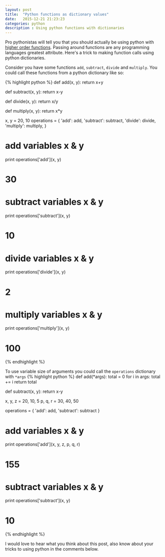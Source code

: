 ```yaml
---
layout: post
title:  "Python functions as dictionary values"
date:   2015-12-21 21:23:23
categories: python
description : Using python functions with dictionaries
---
```

Pro pythonistas will tell you that you should actually be using python with [higher order functions](http://learnyousomeerlang.com/higher-order-functions). Passing around functions are any programming languages greatest attribute. Here's a trick to making function calls using python dictionaries.

Consider you have some functions `add`, `subtract`, `divide` and `multiply`. You could call these functions from a python dictionary like so:

{% highlight python %}
def add(x, y):
    return x+y

def subtract(x, y):
    return x-y

def divide(x, y):
    return x/y

def multiply(x, y):
    return x*y

x, y = 20, 10
operations = {
    'add': add,
    'subtract': subtract,
    'divide': divide,
    'multiply': multiply,
}

# add variables x & y
print operations['add'](x, y)
# 30

# subtract variables x & y
print operations['subtract'](x, y)
# 10

# divide variables x & y
print operations['divide'](x, y)
# 2

# multiply variables x & y
print operations['multiply'](x, y)
# 100
{% endhighlight %}

To use variable size of arguments you could call the `operations` dictionary with `*args`
{% highlight python %}
def add(*args):
    total = 0
    for i in args:
        total += i
    return total

def subtract(x, y):
    return x-y

x, y, z = 20, 10, 5
p, q, r = 30, 40, 50

operations = {
    'add': add,
    'subtract': subtract
}

# add variables x & y
print operations['add'](x, y, z, p, q, r)
# 155


# subtract variables x & y
print operations['subtract'](x, y)
# 10
{% endhighlight %}

I would love to hear what you think about this post, also know about your tricks to using python in the comments below.